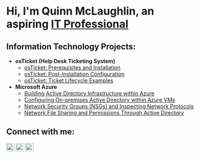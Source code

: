 <h1>Hi, I'm Quinn McLaughlin, an aspiring <a href="https://www.linkedin.com/in/quinn-mclaughlin-450b98258/">IT Professional</a></h1>

<h2>Information Technology Projects:</h2>

- <b>osTicket (Help Desk Ticketing System)</b>
  - [osTicket: Prerequisites and Installation](https://github.com/quinnmclaughlin42/osticket-prereqs)
  - [osTicket: Post-Installation Configuration](https://github.com/quinnmclaughlin42/post-install-config)
  - [osTicket: Ticket Lifecycle Examples](https://github.com/quinnmclaughlin42/ticket-lifecycle)
- <b>Microsoft Azure</b>
  - [Building Active Directory Infrastructure within Azure](https://github.com/quinnmclaughlin42/configure-ad)
  - [Configuring On-premises Active Directory within Azure VMs](https://github.com/quinnmclaughlin42/deploy-ad)
  - [Network Security Groups (NSGs) and Inspecting Network Protocols](https://github.com/quinnmclaughlin42/azure-network-protocols)
  - [Network File Sharing and Permissions Through Active Directory](https://github.com/quinnmclaughlin42/ad-fileshare-permissions)
<h2>Connect with me:</h2>

[<img align="left" alt="Quinn | Twitter" width="22px" src="https://cdn.jsdelivr.net/npm/simple-icons@v3/icons/twitter.svg" />][twitter]
[<img align="left" alt="Quinn | LinkedIn" width="22px" src="https://cdn.jsdelivr.net/npm/simple-icons@v3/icons/linkedin.svg" />][linkedin]
[<img align="left" alt="Quinn | Instagram" width="22px" src="https://cdn.jsdelivr.net/npm/simple-icons@v3/icons/instagram.svg" />][instagram]

[Twitter]: https://x.com/qu1nntessent1aI
[instagram]: https://www.instagram.com/qmclh.42/
[linkedin]: https://www.linkedin.com/in/quinn-mclaughlin-450b98258/
